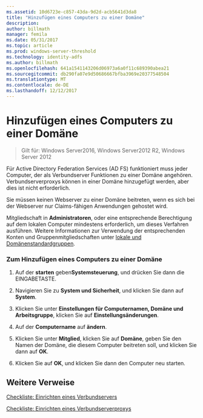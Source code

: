 ```yaml
---
ms.assetid: 10d6723e-c857-43da-9d2d-acb5641d3da8
title: "Hinzufügen eines Computers zu einer Domäne"
description: 
author: billmath
manager: femila
ms.date: 05/31/2017
ms.topic: article
ms.prod: windows-server-threshold
ms.technology: identity-adfs
ms.author: billmath
ms.openlocfilehash: 641a1541143206d06973a6a0f11c689390abea21
ms.sourcegitcommit: db290fa07e9d50686667bfba3969e20377548504
ms.translationtype: MT
ms.contentlocale: de-DE
ms.lasthandoff: 12/12/2017
---
```

# <a name="join-a-computer-to-a-domain"></a>Hinzufügen eines Computers zu einer Domäne

>Gilt für: Windows Server2016, Windows Server2012 R2, Windows Server 2012

Für Active Directory Federation Services \(AD FS\) funktioniert muss jeder Computer, der als Verbundserver Funktionen zu einer Domäne angehören. Verbundserverproxys können in einer Domäne hinzugefügt werden, aber dies ist nicht erforderlich.  
  
Sie müssen keinen Webserver zu einer Domäne beitreten, wenn es sich bei der Webserver nur Claims\-fähigen Anwendungen gehostet wird.  
  
Mitgliedschaft in **Administratoren**, oder eine entsprechende Berechtigung auf dem lokalen Computer mindestens erforderlich, um dieses Verfahren ausführen.  Weitere Informationen zur Verwendung der entsprechenden Konten und Gruppenmitgliedschaften unter [lokale und Domänenstandardgruppen](https://go.microsoft.com/fwlink/?LinkId=83477).   
  
### <a name="to-join-a-computer-to-a-domain"></a>Zum Hinzufügen eines Computers zu einer Domäne  
  
1.  Auf der **starten** geben**Systemsteuerung**, und drücken Sie dann die EINGABETASTE.  
  
2.  Navigieren Sie zu **System und Sicherheit**, und klicken Sie dann auf **System**.  
  
3.  Klicken Sie unter **Einstellungen für Computernamen, Domäne und Arbeitsgruppe**, klicken Sie auf **Einstellungsänderungen**.  
  
4.  Auf der **Computername** auf **ändern**.  
  
5.  Klicken Sie unter **Mitglied**, klicken Sie auf **Domäne**, geben Sie den Namen der Domäne, die diesem Computer beitreten soll, und klicken Sie dann auf **OK**.  
  
6.  Klicken Sie auf **OK**, und klicken Sie dann den Computer neu starten.  
  
## <a name="additional-references"></a>Weitere Verweise  
[Checkliste: Einrichten eines Verbundservers](Checklist--Setting-Up-a-Federation-Server.md)  
  
[Checkliste: Einrichten eines Verbundserverproxys](Checklist--Setting-Up-a-Federation-Server-Proxy.md)  
  


